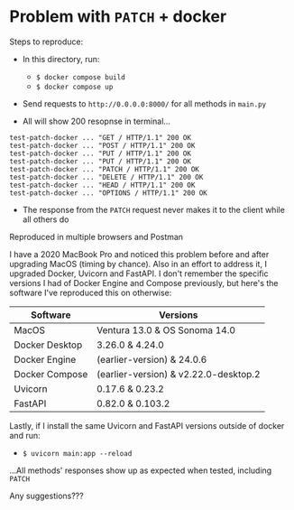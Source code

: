 # Problem with `PATCH` + docker

Steps to reproduce:

- In this directory, run:

  - `$ docker compose build`
  - `$ docker compose up`

- Send requests to `http://0.0.0.0:8000/` for all methods in `main.py`
- All will show 200 resopnse in terminal...

```
test-patch-docker ... "GET / HTTP/1.1" 200 OK
test-patch-docker ... "POST / HTTP/1.1" 200 OK
test-patch-docker ... "PUT / HTTP/1.1" 200 OK
test-patch-docker ... "PUT / HTTP/1.1" 200 OK
test-patch-docker ... "PATCH / HTTP/1.1" 200 OK
test-patch-docker ... "DELETE / HTTP/1.1" 200 OK
test-patch-docker ... "HEAD / HTTP/1.1" 200 OK
test-patch-docker ... "OPTIONS / HTTP/1.1" 200 OK
```

- The response from the `PATCH` request never makes it to the client while all others do

Reproduced in multiple browsers and Postman

I have a 2020 MacBook Pro and noticed this problem before and after upgrading MacOS (timing by chance). Also in an effort to address it, I upgraded Docker, Uvicorn and FastAPI. I don't remember the specific versions I had of Docker Engine and Compose previously, but here's the software I've reproduced this on otherwise:

| Software       | Versions                              |
| -------------- | ------------------------------------- |
| MacOS          | Ventura 13.0 & OS Sonoma 14.0         |
| Docker Desktop | 3.26.0 & 4.24.0                       |
| Docker Engine  | (earlier-version) & 24.0.6            |
| Docker Compose | (earlier-version) & v2.22.0-desktop.2 |
| Uvicorn        | 0.17.6 & 0.23.2                       |
| FastAPI        | 0.82.0 & 0.103.2                      |

Lastly, if I install the same Uvicorn and FastAPI versions outside of docker and run:

- `$ uvicorn main:app --reload`

...All methods' responses show up as expected when tested, including `PATCH`

Any suggestions???
